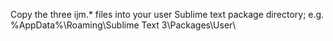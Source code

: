 Copy the three ijm.* files into your user Sublime text package directory; e.g. %AppData%\Roaming\Sublime Text 3\Packages\User\
